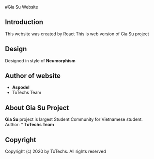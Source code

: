 #Gia Su Website

## Introduction

This website was created by React
This is web version of Gia Su project

## Design

Designed in style of **Neumorphism**

## Author of website

* **Aspodel** 
* ToTechs Team

## About Gia Su Project
**Gia Su** project is largest Student Community for Vietnamese student. 
Author:
    * **ToTechs Team**

## Copyright

Copyright (c) 2020 by ToTechs. All rights reserved
